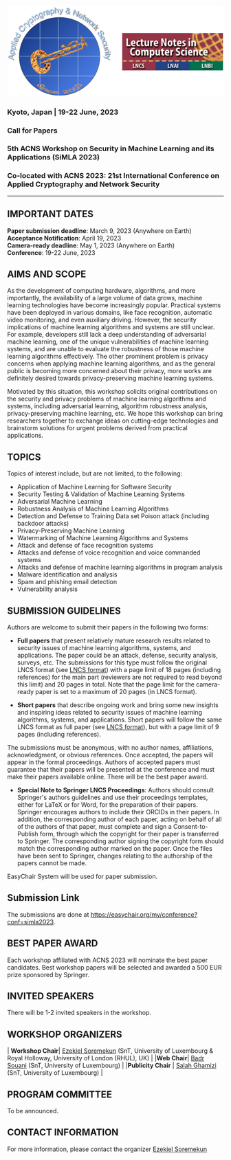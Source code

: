 <!-- # Security in Machine Learning and its Applications (SiMLA 2022) -->

<!-- <img class="profile-picture" src="sherlock.jpg"> -->
<!-- ![](images/simla-logo.png =130x) -->
<img src="images/simla-logo.png"/>

### Kyoto, Japan | 19-22 June, 2023

### Call for Papers

### 5th ACNS Workshop on Security in Machine Learning and its Applications (SiMLA 2023)

### Co-located with ACNS 2023: 21st International Conference on Applied Cryptography and Network Security

---

## IMPORTANT DATES

**Paper submission deadline**: March 9, 2023 (Anywhere on Earth)   
**Acceptance Notification**: April 19, 2023   
**Camera-ready deadline**: May 1, 2023 (Anywhere on Earth)   
**Conference**: 19-22 June, 2023   

## AIMS AND SCOPE

As the development of computing hardware, algorithms, and more importantly, the availability of a large volume of data grows, machine learning technologies have become increasingly popular. Practical systems have been deployed in various domains, like face recognition, automatic video monitoring, and even auxiliary driving. However, the security implications of machine learning algorithms and systems are still unclear. For example, developers still lack a deep understanding of adversarial machine learning, one of the unique vulnerabilities of machine learning systems, and are unable to evaluate the robustness of those machine learning algorithms effectively. The other prominent problem is privacy concerns when applying machine learning algorithms, and as the general public is becoming more concerned about their privacy, more works are definitely desired towards privacy-preserving machine learning systems.

Motivated by this situation, this workshop solicits original contributions on the security and privacy problems of machine learning algorithms and systems, including adversarial learning, algorithm robustness analysis, privacy-preserving machine learning, etc. We hope this workshop can bring researchers together to exchange ideas on cutting-edge technologies and brainstorm solutions for urgent problems derived from practical applications.

## TOPICS

Topics of interest include, but are not limited, to the following:  

- Application of Machine Learning for Software Security  
- Security Testing & Validation of Machine Learning Systems  
- Adversarial Machine Learning  
- Robustness Analysis of Machine Learning Algorithms  
- Detection and Defense to Training Data set Poison attack (including backdoor attacks)  
- Privacy-Preserving Machine Learning  
- Watermarking of Machine Learning Algorithms and Systems  
- Attack and defense of face recognition systems  
- Attacks and defense of voice recognition and voice commanded systems  
- Attacks and defense of machine learning algorithms in program analysis  
- Malware identification and analysis  
- Spam and phishing email detection  
- Vulnerability analysis  

## SUBMISSION GUIDELINES

Authors are welcome to submit their papers in the following two forms:

- **Full papers** that present relatively mature research results related to security issues of machine learning algorithms, systems, and applications. The paper could be an attack, defense, security analysis, surveys, etc. The submissions for this type must follow the original LNCS format (see [LNCS format](https://www.springer.com/gp/computer-science/lncs)) with a page limit of 18 pages (including references) for the main part (reviewers are not required to read beyond this limit) and 20 pages in total.  Note that the page limit for the camera-ready paper is set to a maximum of 20 pages (in LNCS format).

- **Short papers** that describe ongoing work and bring some new insights and inspiring ideas related to security issues of machine learning algorithms, systems, and applications. Short papers will follow the same LNCS format as full paper (see [LNCS format](https://www.springer.com/gp/computer-science/lncs)), but with a page limit of 9 pages (including references).

The submissions must be anonymous, with no author names, affiliations, acknowledgment, or obvious references. Once accepted, the papers will appear in the formal proceedings. Authors of accepted papers must guarantee that their papers will be presented at the conference and must make their papers available online. There will be the best paper award.

- **Special Note to Springer LNCS Proceedings**: Authors should consult Springer's authors guidelines and use their proceedings templates, either for LaTeX or for Word, for the preparation of their papers. Springer encourages authors to include their ORCIDs in their papers. In addition, the corresponding author of each paper, acting on behalf of all of the authors of that paper, must complete and sign a Consent-to-Publish form, through which the copyright for their paper is transferred to Springer. The corresponding author signing the copyright form should match the corresponding author marked on the paper. Once the files have been sent to Springer, changes relating to the authorship of the papers cannot be made.

EasyChair System will be used for paper submission.


## Submission Link

The submissions are done at https://easychair.org/my/conference?conf=simla2023.


## BEST PAPER AWARD

Each workshop affiliated with ACNS 2023 will nominate the best paper candidates. Best workshop papers will be selected and awarded a 500 EUR prize sponsored by Springer.



## INVITED SPEAKERS

There will be 1-2 invited speakers in the workshop.


## WORKSHOP ORGANIZERS 

| **Workshop Chair**| [Ezekiel Soremekun](https://ezekiel-soremekun.github.io/) (SnT, University of Luxembourg & Royal Holloway, University of London (RHUL), UK) |
|**Web Chair**| [Badr Souani](https://wwwen.uni.lu/recherche/fstm/dcs/members/badr_souani) (SnT, University of Luxembourg) | 
|**Publicity Chair** | [Salah Ghamizi](https://wwwen.uni.lu/snt/people/salah_ghamizi) (SnT, University of Luxembourg) |

## PROGRAM COMMITTEE

To be announced.


## CONTACT INFORMATION

For more information, please contact the organizer [Ezekiel Soremekun](mailto:ezekiel.soremekun@uni.lu)

